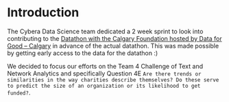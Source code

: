 # Introduction

The Cybera Data Science team dedicated a 2 week sprint to look into contributing to the [Datathon with the Calgary Foundation hosted by Data for Good – Calgary](https://www.eventbrite.com/e/datathon-with-the-calgary-foundation-hosted-by-data-for-good-calgary-tickets-38870832707) in advance of the actual datathon. This was made possible by getting early access to the data for the datathon :)

We decided to focus our efforts on the Team 4 Challenge of Text and Network Analytics and specifically Question 4E `Are there trends or similarities in the way charities describe themselves? Do these serve to predict the size of an organization or its likelihood to get funded?`. 
